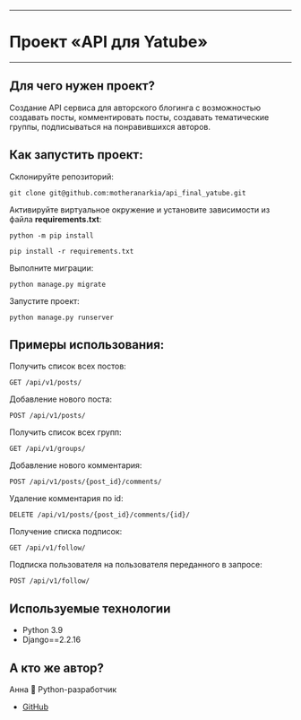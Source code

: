____

# Проект «API для Yatube»
____

## Для чего нужен проект? 

Создание API сервиса для авторского блогинга с возможностью создавать посты, комментировать посты, создавать тематические группы, подписываться на понравившихся авторов.

## Как запустить проект:

Склонируйте репозиторий:

```
git clone git@github.com:motheranarkia/api_final_yatube.git
```

Активируйте виртуальное окружение и установите зависимости из файла __requirements.txt__:

```
python -m pip install

pip install -r requirements.txt
```
Выполните миграции:
```
python manage.py migrate
```
Запустите проект:
```
python manage.py runserver
```
## Примеры использования:

Получить список всех постов:
```
GET /api/v1/posts/
```
Добавление нового поста:
```
POST /api/v1/posts/
```
Получить список всех групп:
```
GET /api/v1/groups/
```
Добавление нового комментария:
```
POST /api/v1/posts/{post_id}/comments/
```
Удаление комментария по id:
```
DELETE /api/v1/posts/{post_id}/comments/{id}/
```
Получение списка подписок:
```
GET /api/v1/follow/
```
Подписка пользователя на пользователя переданного в запросе:
```
POST /api/v1/follow/
```
## Используемые технологии

+ Python 3.9
+ Django==2.2.16

## А кто же автор?

Анна 
:penguin:
Python-разработчик 
+ [GitHub](https://github.com/motheranarkia)
